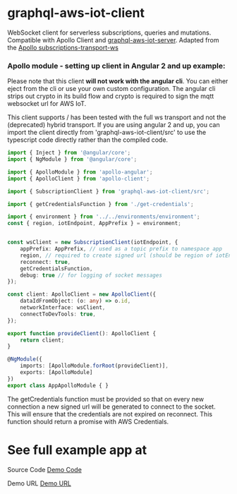 # graphql-aws-iot-client

WebSocket client for serverless subscriptions, queries and mutations. Compatible with Apollo Client and [graphql-aws-iot-server](https://github.com/ioxe/graphql-aws-iot-server). Adapted from the [Apollo subscriptions-transport-ws](https://github.com/apollographql/subscriptions-transport-ws)


### Apollo module - setting up client in Angular 2 and up example:

Please note that this client **will not work with the angular cli**. You can either eject from the cli or use your own custom configuration. The angular cli strips out crypto in its build flow and crypto is required to sign the mqtt websocket url for AWS IoT.

This client supports / has been tested with the full ws transport and not the (deprecated) hybrid transport. If you are using angular 2 and up, you can import the client directly from 'graphql-aws-iot-client/src' to use the typescript code directly rather than the compiled code.

``` ts
import { Inject } from '@angular/core';
import { NgModule } from '@angular/core';

import { ApolloModule } from 'apollo-angular';
import { ApolloClient } from 'apollo-client';

import { SubscriptionClient } from 'graphql-aws-iot-client/src';

import { getCredentialsFunction } from './get-credentials';

import { environment } from '../../environments/environment';
const { region, iotEndpoint, AppPrefix } = environment;


const wsClient = new SubscriptionClient(iotEndpoint, {
    appPrefix: AppPrefix, // used as a topic prefix to namespace app
    region, // required to create signed url (should be region of iotEndpoint url
    reconnect: true,
    getCredentialsFunction,
    debug: true // for logging of socket messages
});

const client: ApolloClient = new ApolloClient({
    dataIdFromObject: (o: any) => o.id,
    networkInterface: wsClient,
    connectToDevTools: true,
});

export function provideClient(): ApolloClient {
    return client;
}

@NgModule({
    imports: [ApolloModule.forRoot(provideClient)],
    exports: [ApolloModule]
})
export class AppApolloModule { }

```
The getCredentials function must be provided so that on every new connection a new signed url will be generated to connect to the socket. This will ensure that the credentials are not expired on reconnect. This function should return a promise with AWS Credentials.

# See full example app at

Source Code
[Demo Code](https://github.com/ioxe/graphql-aws-iot-example)

Demo URL
[Demo URL](https://todo.girishnanda.com)
